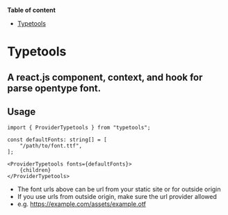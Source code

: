 <!-- START doctoc generated TOC please keep comment here to allow auto update -->
<!-- DON'T EDIT THIS SECTION, INSTEAD RE-RUN doctoc TO UPDATE -->

**Table of content**

-   [Typetools](#typetools)

<!-- END doctoc generated TOC please keep comment here to allow auto update -->

# Typetools

## A react.js component, context, and hook for parse opentype font.

## Usage

```
import { ProviderTypetools } from "typetools";

const defaultFonts: string[] = [
    "/path/to/font.ttf",
];

<ProviderTypetools fonts={defaultFonts}>
    {children}
</ProviderTypetools>
```

-   The font urls above can be url from your static site or for outside origin
-   If you use urls from outside origin, make sure the url provider allowed
-   e.g. https://example.com/assets/example.otf
